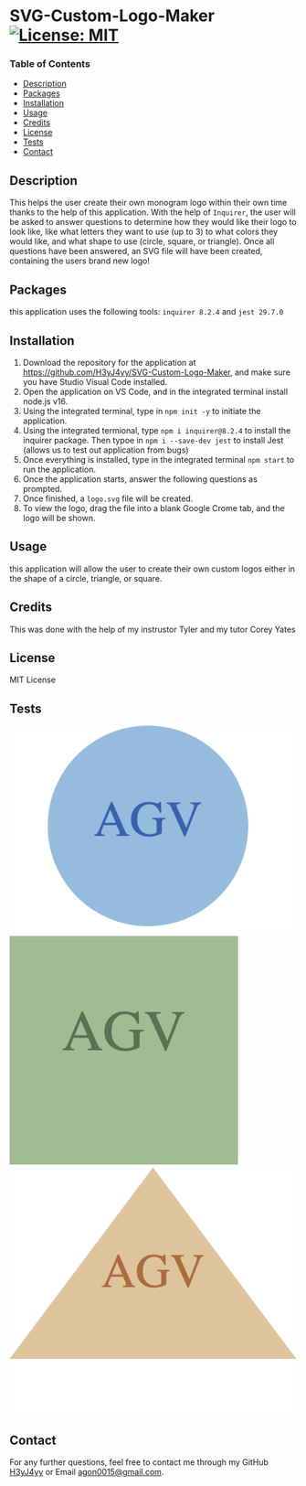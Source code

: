 
  # SVG-Custom-Logo-Maker [![License: MIT](https://img.shields.io/badge/License-MIT-yellow.svg)](https://opensource.org/licenses/MIT)

  ### Table of Contents

  - [Description](#description)
  - [Packages](#packages)
  - [Installation](#installation)
  - [Usage](#usage)
  - [Credits](#credits)
  - [License](#license)
  - [Tests](#tests)
  - [Contact](#contact)

  ## Description
  This helps the user create their own monogram logo within their own time thanks to the help of this application. With the help of `Inquirer`, the user will be asked to answer questions to determine how they would like their logo to look like, like what letters they want to use (up to 3) to what colors they would like, and what shape to use (circle, square, or triangle). Once all questions have been answered, an SVG file will have been created, containing the users brand new logo!

  ## Packages
  this application uses the following tools:
  `inquirer 8.2.4` and 
  `jest 29.7.0`

  ## Installation
  1. Download the repository for the application at https://github.com/H3yJ4yy/SVG-Custom-Logo-Maker, and make sure you have Studio Visual Code installed.
  2. Open the application on VS Code, and in the integrated terminal install node.js v16.
  3. Using the integrated terminal, type in `npm init -y` to initiate the application.
  4. Using the integrated termional, type `npm i inquirer@8.2.4` to install the inquirer package. Then typoe in `npm i --save-dev jest` to install Jest (allows us to test out application from bugs)
  5. Once everything is installed, type in the integrated terminal `npm start` to run the application.
  6. Once the application starts, answer the following questions as prompted. 
  7. Once finished, a `logo.svg` file will be created. 
  8. To view the logo, drag the file into a blank Google Crome tab, and the logo will be shown.

  ## Usage
 this application will allow the user to create their own custom logos either in the shape of a circle, triangle, or square. 

  ## Credits
 This was done with the help of my instrustor Tyler and my tutor Corey Yates
  
  ## License
  MIT License 
 
  ## Tests
  ![circle-svg.png](./images/circle-svg.png)
  ![square-svg.png](./images/square-svg.png)
  ![triangle-svg.png](./images/triangle-svg.png)

  ## Contact 
  For any further questions, feel free to contact me through my GitHub [H3yJ4yy](https://github.com/H3yJ4yy) or Email [agon0015@gmail.com](mailto:agon0015@gmail.com).
